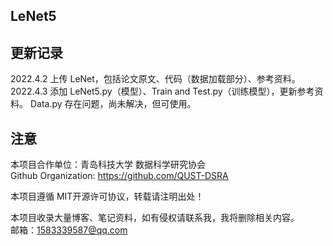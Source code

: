 LeNet5
---

更新记录
---
2022.4.2 上传 LeNet，包括论文原文、代码（数据加载部分）、参考资料。 \
2022.4.3 添加 LeNet5.py（模型）、Train and Test.py（训练模型），更新参考资料。 Data.py 存在问题，尚未解决，但可使用。

注意
---
本项目合作单位：青岛科技大学 数据科学研究协会 \
Github Organization: https://github.com/QUST-DSRA

本项目遵循 MIT开源许可协议，转载请注明出处！

本项目收录大量博客、笔记资料，如有侵权请联系我，我将删除相关内容。\
邮箱：1583339587@qq.com



